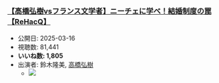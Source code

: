 ### [【高橋弘樹vsフランス文学者】ニーチェに学べ！結婚制度の罠【ReHacQ】](https://www.youtube.com/watch?v=iu7EmzThr-8)
-   公開日: 2025-03-16
-   視聴数: 81,441
-   **いいね数: 1,805**
-   出演者: 鈴木隆美, [高橋弘樹](/rehacq_fan/people/高橋弘樹 "wikilink")
    - [![](https://img.youtube.com/vi/iu7EmzThr-8/hqdefault.jpg)](https://www.youtube.com/watch?v=iu7EmzThr-8)
